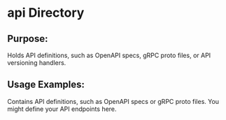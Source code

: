 # api Directory

## Purpose:
Holds API definitions, such as OpenAPI specs, gRPC proto files, or API versioning handlers.

## Usage Examples:

Contains API definitions, such as OpenAPI specs or gRPC proto files. You might define your API endpoints here.
